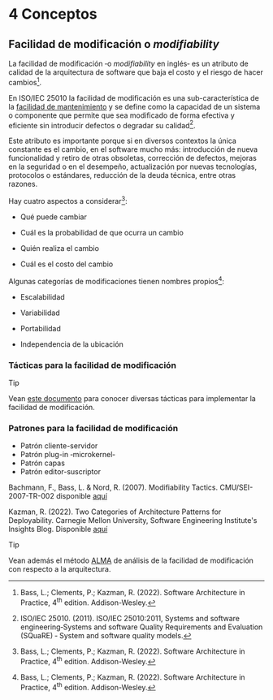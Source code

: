 # 4 Conceptos

## Facilidad de modificación o *modifiability*

La facilidad de modificación ‑o *modifiability* en inglés‑ es un atributo de
calidad de la arquitectura de software que baja el costo y el riesgo de hacer
cambios[^1].

[^1]: Bass, L.; Clements, P.; Kazman, R. (2022). Software Architecture in
    Practice, 4<sup>th</sup> edition. Addison-Wesley.

En ISO/IEC 25010 la facilidad de modificación es una sub-característica de la
[facilidad de
mantenimiento](./4_Atributo_de_calidad.md#facilidad-de-mantenimiento) y se
define como la capacidad de un sistema o componente que permite que sea
modificado de forma efectiva y eficiente sin introducir defectos o degradar su
calidad[^2].

[^2]: ISO/IEC 25010. (2011). ISO/IEC 25010:2011, Systems and software
    engineering‑Systems and software Quality Requirements and Evaluation
    (SQuaRE) ‑ System and software quality models.

Este atributo es importante porque si en diversos contextos la única constante
es el cambio, en el software mucho más: introducción de nueva funcionalidad y
retiro de otras obsoletas, corrección de defectos, mejoras en la seguridad o en
el desempeño, actualización por nuevas tecnologías, protocolos o estándares,
reducción de la deuda técnica, entre otras razones.

Hay cuatro aspectos a considerar[^1]:

* Qué puede cambiar

* Cuál es la probabilidad de que ocurra un cambio

* Quién realiza el cambio

* Cuál es el costo del cambio

Algunas categorías de modificaciones tienen nombres propios[^1]:

* Escalabilidad

* Variabilidad

* Portabilidad

* Independencia de la ubicación

### Tácticas para la facilidad de modificación

> [!TIP]
> Vean [este
> documento](/2_Tecnicas_y_herramientas/2_05_05_Tacticas_facilidad_de_modificacion.md)
> para conocer diversas tácticas para implementar la facilidad de modificación.

### Patrones para la facilidad de modificación

<!-- TODO: Proveer vínculos a estos patrones de facilidad de modificación -->

* Patrón cliente-servidor
* Patrón plug-in ‑microkernel‑
* Patrón capas
* Patrón editor-suscriptor

Bachmann, F., Bass, L. & Nord, R. (2007). Modifiability Tactics.
CMU/SEI-2007-TR-002 disponible
[aquí](https://insights.sei.cmu.edu/documents/778/2007_005_001_14858.pdf)

Kazman, R. (2022). Two Categories of Architecture Patterns for Deployability.
Carnegie Mellon University, Software Engineering Institute's Insights Blog.
Disponible
[aquí](https://insights.sei.cmu.edu/blog/two-categories-of-architecture-patterns-for-deployability/)

> [!TIP]
> Vean además el método [ALMA](/2_Tecnicas_y_herramientas/2_10_3_ALMA.md)
> de análisis de la facilidad de modificación con respecto a la arquitectura.

